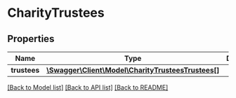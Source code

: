 # CharityTrustees

## Properties
Name | Type | Description | Notes
------------ | ------------- | ------------- | -------------
**trustees** | [**\Swagger\Client\Model\CharityTrusteesTrustees[]**](CharityTrusteesTrustees.md) |  | 

[[Back to Model list]](../README.md#documentation-for-models) [[Back to API list]](../README.md#documentation-for-api-endpoints) [[Back to README]](../README.md)


